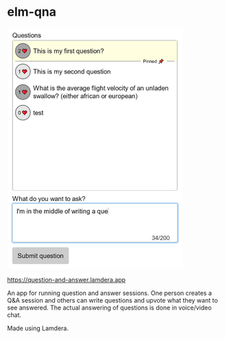 # elm-qna

<img src="https://raw.githubusercontent.com/MartinSStewart/elm-qna/master/qna-screenshot.png" alt="Q&A screenshot" width="409" height="563">

https://question-and-answer.lamdera.app

An app for running question and answer sessions.
One person creates a Q&A session and others can write questions and upvote what they want to see answered.
The actual answering of questions is done in voice/video chat.

Made using Lamdera.

